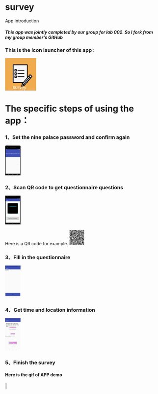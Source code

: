 #  survey

App introduction

##### This app was jointly completed by our group for lab 002. So I fork from my group member's GitHub

### This is the icon launcher of  this app :

<img src="https://github.com/Ysilence/survey/blob/master/imagezxlingDemo/app/src/main/res/drawable-v24/survey.png?raw=true" width = 20% height = 20% />

# The specific steps of using the app：

### 1、Set the nine palace password and confirm again

<img src="https://github.com/Ysilence/survey/blob/master/imagezxlingDemo/app/src/main/res/drawable/1.png?raw=true" width = 10% height = 10% />

### 2、Scan QR code to get questionnaire questions

<img src="https://github.com/Ysilence/survey/blob/master/imagezxlingDemo/app/src/main/res/drawable/2.png?raw=true" width = 10% height = 10% />

Here is a QR code for example.
<img src="https://github.com/Ysilence/survey/blob/master/imagezxlingDemo/app/src/main/res/drawable/5.jpg?raw=true" width = 10% height = 10% />

### 3、Fill in the questionnaire

<img src="https://github.com/Ysilence/survey/blob/master/imagezxlingDemo/app/src/main/res/drawable/4.jpg?raw=true" width = 10% height = 10% />

### 4、Get time and location information
<img src="https://github.com/Ysilence/survey/blob/master/imagezxlingDemo/app/src/main/res/drawable/3.jpg?raw=true" width = 10% height = 10% />

### 5、Finish the survey

#### Here is the gif of APP demo
<img src="https://github.com/Ysilence/survey/blob/master/imagezxlingDemo/App-demo.gif?raw=true" width = 10% height = 10% />

